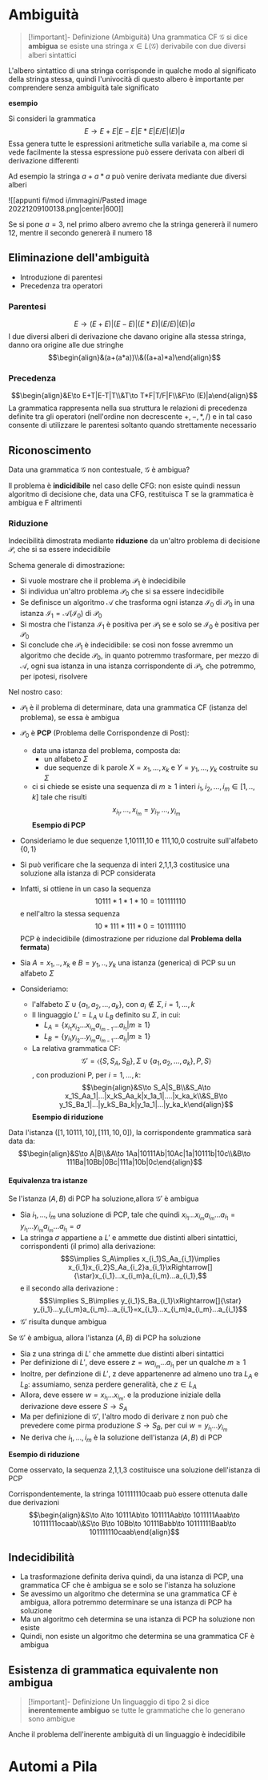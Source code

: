
# Ambiguità

>[!important]- Definizione (Ambiguità)
>Una grammatica CF $\mathcal G$ si dice **ambigua** se esiste una stringa $x\in L(\mathcal G)$ derivabile con due diversi alberi sintattici

L'albero sintattico di una stringa corrisponde in qualche modo al significato della stringa stessa, quindi l'univocità di questo albero è importante per comprendere senza ambiguità tale significato

**esempio**

Si consideri la grammatica 
$$E\to E+E|E-E|E*E|E/E|(E)|a$$
Essa genera tutte le espressioni aritmetiche sulla variabile a, ma come si vede facilmente la stessa espressione può essere derivata con alberi di derivazione differenti

Ad esempio la stringa $a+a*a$ può venire derivata mediante due diversi alberi 

![[appunti fi/mod i/immagini/Pasted image 20221209100138.png|center|600]]

Se si pone $a=3$, nel primo albero avremo che la stringa genererà il numero 12, mentre il secondo genererà il numero 18

## Eliminazione dell'ambiguità

- Introduzione di parentesi
- Precedenza tra operatori

### Parentesi
$$E\to (E+E)|(E-E)|(E*E)|(E/E)|(E)|a$$
I due diversi alberi di derivazione che davano origine alla stessa stringa, danno ora origine alle due stringhe
$$\begin{align}&(a+(a*a))\\&((a+a)*a)\end{align}$$


### Precedenza

$$\begin{align}&E\to E+T|E-T|T\\&T\to T*F|T/F|F\\&F\to (E)|a\end{align}$$
La grammatica rappresenta nella sua struttura le relazioni di precedenza definite tra gli operatori (nell'ordine non decrescente $+,-,*,/$) e in tal caso consente di utilizzare le parentesi soltanto quando strettamente necessario

## Riconoscimento

Data una grammatica $\mathcal G$ non contestuale, $\mathcal G$ è ambigua?

Il problema è **indicidibile** nel caso delle CFG: non esiste quindi nessun algoritmo di decisione che, data una CFG, restituisca T se la grammatica è ambigua e F altrimenti

### Riduzione

Indecibilità dimostrata mediante **riduzione** da un'altro problema di decisione $\mathcal P$, che si sa essere indecidibile

Schema generale di dimostrazione:

- Si vuole mostrare che il problema $\mathcal P_1$ è indecidibile
- Si individua un'altro problema $\mathcal P_0$ che si sa essere indecidibile
- Se definisce un algoritmo $\mathcal A$ che trasforma ogni istanza $\mathcal I_0$ di $\mathcal P_0$ in una istanza $\mathcal I_1=\mathcal A(\mathcal I_0)$ di $\mathcal P_0$
- Si mostra che l'istanza $\mathcal I_1$ è positiva per $\mathcal P_1$ se e solo se $\mathcal I_0$ è positiva per $\mathcal P_0$
- Si conclude che $\mathcal P_1$ è indecidibile: se così non fosse avremmo un algoritmo che decide $\mathcal P_0$, in quanto potremmo trasformare, per mezzo di $\mathcal A$, ogni sua istanza in una istanza corrispondente di $\mathcal P_1$, che potremmo, per ipotesi, risolvere

Nel nostro caso:

- $\mathcal P_1$ è il problema di determinare, data una grammatica CF (istanza del problema), se essa è ambigua
- $\mathcal P_0$ è **PCP** (Problema delle Corrispondenze di Post):
	- data una istanza del problema, composta da:
		- un alfabeto $\Sigma$
		- due sequenze di k parole $X=x_1,...,x_k$ e $Y=y_1,...,y_k$ costruite su $\Sigma$
	- ci si chiede se esiste una sequenza di $m\geq1$ interi $i_1,i_2,...,i_m\in [1,..,k]$ tale che risulti $$x_{i_1},...,x_{i_m}=y_{i_1},...,y_{i_m}$$
**Esempio di PCP**

- Consideriamo le due sequenze 1,10111,10 e 111,10,0 costruite sull'alfabeto $\{0,1\}$
- Si può verificare che la sequenza di interi 2,1,1,3 costitusice una soluzione alla istanza di PCP considerata
- Infatti, si ottiene in un caso la sequenza $$10111*1*1*10 = 101111110$$ e nell'altro la stessa sequenza $$10*111*111*0 = 101111110$$
PCP è indecidibile (dimostrazione per riduzione dal **Problema della fermata**)

- Sia $A=x_1,..,x_k$ e $B=y_1,..,y_k$ una istanza (generica) di PCP su un alfabeto $\Sigma$
- Consideriamo:
	- l'alfabeto $\Sigma\cup\{a_1,a_2,...,a_k\}$, con $a_i\not\in\Sigma,i=1,...,k$
	- Il linguaggio $L'=L_A\cup L_B$ definito su $\Sigma$, in cui:
		- $L_A=\{x_{i_1}x_{i_2}...x_{i_m}a_{i_{m-1}}...a_{i_1}|m\geq1\}$
		- $L_B=\{y_{i_1}y_{i_2}...y_{i_m}a_{i_{m-1}}...a_{i_1}|m\geq1\}$
	- La relativa grammatica CF: $$\mathcal G'=\langle\{S,S_A,S_B\},\Sigma\cup\{a_1,a_2,...,a_k\},P,S\rangle$$, con produzioni P, per $i=1,...,k$:$$\begin{align}&S\to S_A|S_B\\&S_A\to x_1S_Aa_1|...|x_kS_Aa_k|x_1a_1|....|x_ka_k\\&S_B\to y_1S_Ba_1|...|y_kS_Ba_k|y_1a_1|...|y_ka_k\end{align}$$
**Esempio di riduzione**

Data l'istanza $([1,10111,10],[111,10,0])$, la corrispondente grammatica sarà data da:
$$\begin{align}&S\to A|B\\&A\to 1Aa|10111Ab|10Ac|1a|10111b|10c\\&B\to 111Ba|10Bb|0Bc|111a|10b|0c\end{align}$$
#### Equivalenza tra istanze

Se l'istanza $(A,B)$ di PCP ha soluzione,allora $\mathcal G'$ è ambigua

- Sia $i_1,...,i_m$ una soluzione di PCP, tale che quindi $x_{i_1}...x_{i_m}a_{i_m}...a_{i_1}=y_{i_1}...y_{i_m}a_{i_m}...a_{i_1}=\sigma$
- La stringa $\sigma$ appartiene a $L'$ e ammette due distinti alberi sintattici, corrispondenti (il primo) alla derivazione: $$S\implies S_A\implies x_{i_1}S_Aa_{i_1}\implies x_{i_1}x_{i_2}S_Aa_{i_2}a_{i_1}\xRightarrow[]{\star}x_{i_1}...x_{i_m}a_{i_m}...a_{i_1},$$ e il secondo alla derivazione : $$S\implies S_B\implies y_{i_1}S_Ba_{i_1}\xRightarrow[]{\star} y_{i_1}...y_{i_m}a_{i_m}...a_{i_1}=x_{i_1}...x_{i_m}a_{i_m}...a_{i_1}$$
- $\mathcal G'$ risulta dunque ambigua

Se $\mathcal G'$ è ambigua, allora l'istanza $(A,B)$ di PCP ha soluzione

- Sia z una stringa di $L'$ che ammette due distinti alberi sintattici
- Per definizione di $L'$, deve essere $z=wa_{i_m}...a_{i_1}$ per un qualche $m\geq1$
- Inoltre, per definzione di $L'$, z deve appartenenre ad almeno uno tra $L_A$ e $L_B$: assumiamo, senza perdere generalità, che $z\in L_A$
- Allora, deve essere $w=x_{i_1}...x_{i_m}$. e la produzione iniziale della derivazione deve essere $S\to S_A$
- Ma per definizione di $\mathcal G'$, l'altro modo di derivare z non può che prevedere come pirma produzione $S\to S_B$, per cui $w=y_{i_1}...y_{i_m}$
- Ne deriva che $i_1,...,i_m$ è la soluzione dell'istanza $(A,B)$ di PCP

**Esempio di riduzione**

Come osservato, la sequenza 2,1,1,3 costituisce una soluzione dell'istanza di PCP

Corrispondentemente, la stringa 101111110caab può essere ottenuta dalle due derivazioni
$$\begin{align}&S\to A\to 10111Ab\to 101111Aab\to 1011111Aaab\to 10111111ocaab\\&S\to B\to 10Bb\to 10111Babb\to 10111111Baab\to 101111110caab\end{align}$$

## Indecidibilità

- La trasformazione definita deriva quindi, da una istanza di PCP, una grammatica CF che è ambigua se e solo se l'istanza ha soluzione
- Se avessimo un algoritmo che determina se una grammatica CF è ambigua, allora potremmo determinare se una istanza di PCP ha soluzione
- Ma un algoritmo ceh determina se una istanza di PCP ha soluzione non esiste
- Quindi, non esiste un algoritmo che determina se una grammatica CF è ambigua

## Esistenza di grammatica equivalente non ambigua

>[!important]- Definizione
>Un linguaggio di tipo 2 si dice **inerentemente ambiguo** se tutte le grammatiche che lo generano sono ambigue

Anche il problema dell'inerente ambiguità di un linguaggio è indecidibile

# Automi a Pila


